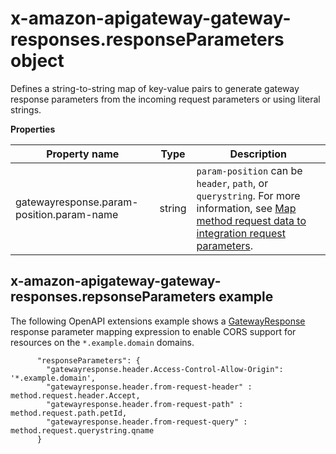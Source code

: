 # x\-amazon\-apigateway\-gateway\-responses\.responseParameters object<a name="api-gateway-swagger-extensions-gateway-responses.responseParameters"></a>

Defines a string\-to\-string map of key\-value pairs to generate gateway response parameters from the incoming request parameters or using literal strings\. 


**Properties**  

| Property name | Type | Description | 
| --- | --- | --- | 
| gatewayresponse\.param\-position\.param\-name | string |  `param-position` can be `header`, `path`, or `querystring`\. For more information, see [Map method request data to integration request parameters](request-response-data-mappings.md#mapping-request-parameters)\.  | 

## x\-amazon\-apigateway\-gateway\-responses\.repsonseParameters example<a name="api-gateway-swagger-extensions-gateway-responses.repsonseParameters-example"></a>

 The following OpenAPI extensions example shows a [GatewayResponse](https://docs.aws.amazon.com/apigateway/api-reference/resource/gateway-response/) response parameter mapping expression to enable CORS support for resources on the `*.example.domain` domains\. 

```
      "responseParameters": {
        "gatewayresponse.header.Access-Control-Allow-Origin": '*.example.domain',
        "gatewayresponse.header.from-request-header" : method.request.header.Accept,
        "gatewayresponse.header.from-request-path" : method.request.path.petId,
        "gatewayresponse.header.from-request-query" : method.request.querystring.qname
      }
```